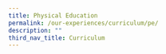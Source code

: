 ```yaml
---
title: Physical Education
permalink: /our-experiences/curriculum/pe/
description: ""
third_nav_title: Curriculum
---
```


